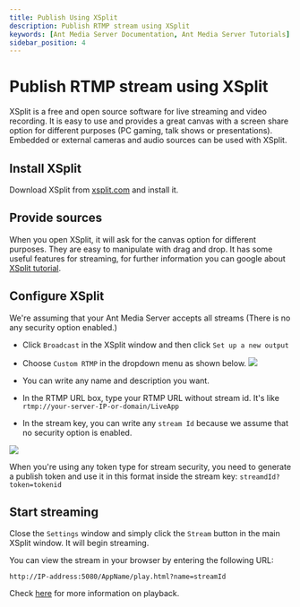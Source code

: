 ```yaml
---
title: Publish Using XSplit 
description: Publish RTMP stream using XSplit
keywords: [Ant Media Server Documentation, Ant Media Server Tutorials]
sidebar_position: 4
---
```


# Publish RTMP stream using XSplit

XSplit is a free and open source software for live streaming and video recording. It is easy to use and provides a great canvas with a screen share option for different purposes (PC gaming, talk shows or presentations). Embedded or external cameras and audio sources can be used with XSplit.

## Install XSplit

Download XSplit from [xsplit.com](https://www.xsplit.com/) and install it. 

## Provide sources

When you open  XSplit, it will ask for the canvas option for different purposes. They are easy to manipulate with drag and drop. It has some useful features for streaming, for further information you can google about [XSplit tutorial](https://www.google.com/search?q=XSplit+tutorial).

## Configure XSplit

We're assuming that your Ant Media Server accepts all streams (There is no any security option enabled.)

*   Click ```Broadcast``` in the XSplit window and then click ```Set up a new output```
*   Choose ```Custom RTMP``` in the dropdown menu as shown below.
    ![](@site/static/img/publish-live-stream/XSplit/XSplit-Custom-RTMP.png)

*   You can write any name and description you want.
*   In the RTMP URL box, type your RTMP URL without stream id. It's like ```rtmp://your-server-IP-or-domain/LiveApp``` 
*   In the stream key, you can write any ```stream Id``` because we assume that no security option is enabled.

![](@site/static/img/publish-live-stream/XSplit/XSplit-settings.png)

When you're using any token type for stream security,  you need to generate a publish token and use it in this format inside the stream key: ```streamdId?token=tokenid```

## Start streaming

Close the ```Settings``` window and simply click the ```Stream``` button in the main XSplit window. It will begin streaming.

You can view the stream in your browser by entering the following URL:

```http://IP-address:5080/AppName/play.html?name=streamId```

Check [here](https://antmedia.io/docs/category/playing-live-streams/) for more information on playback.
